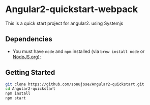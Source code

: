 # Angular2-quickstart-webpack
This is a quick start project for angular2. using Systemjs

## Dependencies
- You must have `node` and `npm` installed (via `brew install node` or [NodeJS.org](https://nodejs.org/en/));

## Getting Started

```bash
git clone https://github.com/sonujose/Angular2-quickstart.git
cd Angular2-quickstart
npm install
npm start
```
